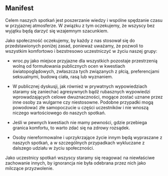 Manifest 
---------

Celem naszych spotkań jest poszerzanie wiedzy i wspólne spędzanie czasu w przyjaznej atmosferze. W związku z tym oczekujemy, że wszyscy bez wyjątku będą darzyć się wzajemnym szacunkiem.

Jako społeczność oczekujemy, by każdy z nas stosował się do przedstawionych poniżej zasad, ponieważ uważamy, że pozwoli to wszystkim komfortowo i bezstresowo uczestniczyć w życiu naszej grupy:

* wroc.py jako miejsce przyjazne dla wszystkich pozostaje przestrzenią wolną od formułowania publicznych ocen w kwestiach światopoglądowych, zwłaszcza tych związanych z płcią, preferencjami seksualnymi, budową ciała, rasą lub wyznaniem.

* W publicznej dyskusji, jak również w prywatnych wypowiedziach staramy się zaniechać agresywnych bądź rubasznych wypowiedzi wprowadzających celowe dwuznaczności, mogące zostać uznane przez inne osoby za wulgarne czy niestosowne. Podobne przypadki mogą powodować złe samopoczucie u części uczestników i nie wnoszą niczego wartościowego do naszych spotkań.

* Jeśli w pewnych kwestiach nie mamy pewności, gdzie przebiega granica komfortu, to warto zdać się na zdrowy rozsądek.

* Osoby niereformowalne i uprzykrzające życie innym będą wypraszane z naszych spotkań, a w szczególnych przypadkach wykluczane z dalszego udziału w życiu społeczności.

Jako uczestnicy spotkań wszyscy staramy się reagować na niewłaściwe zachowanie innych, by ignorancja nie była odebrana przez nich jako milczące przyzwolenie.
